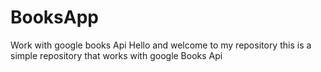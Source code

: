 # BooksApp
Work with google books Api
Hello and welcome to my repository 
this is a simple repository that works with google Books Api
